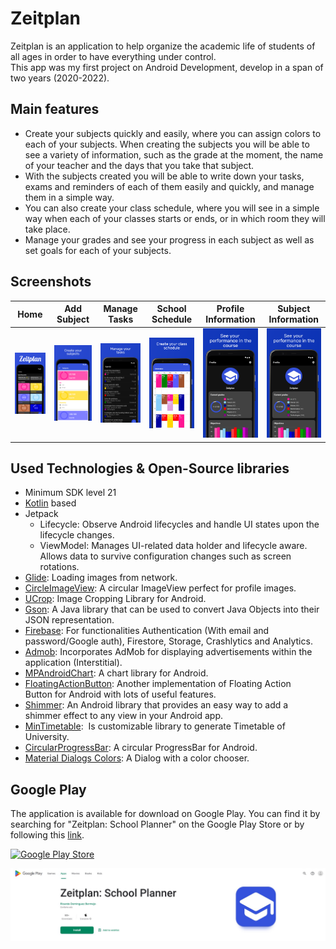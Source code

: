 # Zeitplan
Zeitplan is an application to help organize the academic life of students of all ages in order to have everything under control.  
This app was my first project on Android Development, develop in a span of two years (2020-2022).

## Main features
- Create your subjects quickly and easily, where you can assign colors to each of your subjects. When creating the subjects you will be able to see a variety of information, such as the grade at the moment, the name of your teacher and the days that you take that subject.
- With the subjects created you will be able to write down your tasks, exams and reminders of each of them easily and quickly, and manage them in a simple way.
- You can also create your class schedule, where you will see in a simple way when each of your classes starts or ends, or in which room they will take place.
- Manage your grades and see your progress in each subject as well as set goals for each of your subjects.

## Screenshots
| Home | Add Subject | Manage Tasks | School Schedule | Profile Information | Subject Information |
| --- | --- | --- | --- | --- | --- |
| ![Home](screenshots/1.png) | ![Add Subject](screenshots/2.png) | ![Manage Tasks](screenshots/3.png) | ![School Schedule](screenshots/4.png) | ![Profile Information](screenshots/5.png)  | ![Subject Information](screenshots/5.png) |

## Used Technologies & Open-Source libraries
- Minimum SDK level 21
- [Kotlin](https://kotlinlang.org/) based
- Jetpack
	- Lifecycle: Observe Android lifecycles and handle UI states upon the lifecycle changes.
	- ViewModel: Manages UI-related data holder and lifecycle aware. Allows data to survive configuration changes such as screen rotations.
- [Glide](https://github.com/bumptech/glide): Loading images from network.
- [CircleImageView](https://github.com/hdodenhof/CircleImageView): A circular ImageView perfect for profile images.
- [UCrop](https://github.com/Yalantis/uCrop): Image Cropping Library for Android.
- [Gson](https://github.com/google/gson): A Java library that can be used to convert Java Objects into their JSON representation.
- [Firebase](https://firebase.google.com/): For functionalities Authentication (With email and password/Google auth), Firestore, Storage, Crashlytics and Analytics.
- [Admob](https://admob.google.com/home/): Incorporates AdMob for displaying advertisements within the application (Interstitial).
- [MPAndroidChart](https://github.com/PhilJay/MPAndroidChart): A chart library for Android.
- [FloatingActionButton](https://github.com/Clans/FloatingActionButton): Another implementation of Floating Action Button for Android with lots of useful features.
- [Shimmer](https://github.com/facebook/shimmer-android): An Android library that provides an easy way to add a shimmer effect to any view in your Android app.
- [MinTimetable](https://github.com/islandparadise14/MinTimetable):  Is customizable library to generate Timetable of University.
- [CircularProgressBar](https://github.com/lopspower/CircularProgressBar): A circular ProgressBar for Android.
- [Material Dialogs Colors](https://github.com/afollestad/material-dialogs#color): A Dialog with a color chooser.

## Google Play
The application is available for download on Google Play. You can find it by searching for "Zeitplan: School Planner" on the Google Play Store or by following this [link](https://play.google.com/store/apps/details?id=com.domberdev.zeitplan).

[![Google Play Store](https://play.google.com/intl/en_us/badges/images/generic/en_badge_web_generic.png)](https://play.google.com/store/apps/details?id=com.domberdev.zeitplan)

![Google Play](screenshots/GooglePlay.jpg)
